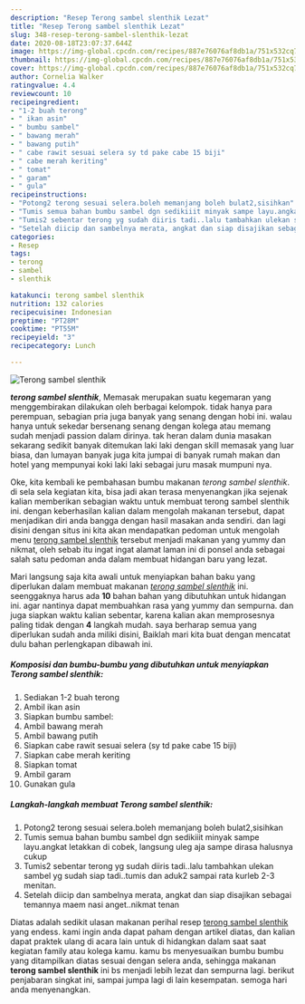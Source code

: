 ```yaml
---
description: "Resep Terong sambel slenthik Lezat"
title: "Resep Terong sambel slenthik Lezat"
slug: 348-resep-terong-sambel-slenthik-lezat
date: 2020-08-18T23:07:37.644Z
image: https://img-global.cpcdn.com/recipes/887e76076af8db1a/751x532cq70/terong-sambel-slenthik-foto-resep-utama.jpg
thumbnail: https://img-global.cpcdn.com/recipes/887e76076af8db1a/751x532cq70/terong-sambel-slenthik-foto-resep-utama.jpg
cover: https://img-global.cpcdn.com/recipes/887e76076af8db1a/751x532cq70/terong-sambel-slenthik-foto-resep-utama.jpg
author: Cornelia Walker
ratingvalue: 4.4
reviewcount: 10
recipeingredient:
- "1-2 buah terong"
- " ikan asin"
- " bumbu sambel"
- " bawang merah"
- " bawang putih"
- " cabe rawit sesuai selera sy td pake cabe 15 biji"
- " cabe merah keriting"
- " tomat"
- " garam"
- " gula"
recipeinstructions:
- "Potong2 terong sesuai selera.boleh memanjang boleh bulat2,sisihkan"
- "Tumis semua bahan bumbu sambel dgn sedikiiit minyak sampe layu.angkat letakkan di cobek, langsung uleg aja sampe dirasa halusnya cukup"
- "Tumis2 sebentar terong yg sudah diiris tadi..lalu tambahkan ulekan sambel yg sudah siap tadi..tumis dan aduk2 sampai rata kurleb 2-3 menitan."
- "Setelah diicip dan sambelnya merata, angkat dan siap disajikan sebagai temannya maem nasi anget..nikmat tenan"
categories:
- Resep
tags:
- terong
- sambel
- slenthik

katakunci: terong sambel slenthik 
nutrition: 132 calories
recipecuisine: Indonesian
preptime: "PT28M"
cooktime: "PT55M"
recipeyield: "3"
recipecategory: Lunch

---
```



![Terong sambel slenthik](https://img-global.cpcdn.com/recipes/887e76076af8db1a/751x532cq70/terong-sambel-slenthik-foto-resep-utama.jpg)

<b><i>terong sambel slenthik</i></b>, Memasak merupakan suatu kegemaran yang menggembirakan dilakukan oleh berbagai kelompok. tidak hanya para perempuan, sebagian pria juga banyak yang senang dengan hobi ini. walau hanya untuk sekedar bersenang senang dengan kolega atau memang sudah menjadi passion dalam dirinya. tak heran dalam dunia masakan sekarang sedikit banyak ditemukan laki laki dengan skill memasak yang luar biasa, dan lumayan banyak juga kita jumpai di banyak rumah makan dan hotel yang mempunyai koki laki laki sebagai juru masak mumpuni nya.

Oke, kita kembali ke pembahasan bumbu makanan <i>terong sambel slenthik</i>. di sela sela kegiatan kita, bisa jadi akan terasa menyenangkan jika sejenak kalian memberikan sebagian waktu untuk membuat terong sambel slenthik ini. dengan keberhasilan kalian dalam mengolah makanan tersebut, dapat menjadikan diri anda bangga dengan hasil masakan anda sendiri. dan lagi disini dengan situs ini kita akan mendapatkan pedoman untuk mengolah menu <u>terong sambel slenthik</u> tersebut menjadi makanan yang yummy dan nikmat, oleh sebab itu ingat ingat alamat laman ini di ponsel anda sebagai salah satu pedoman anda dalam membuat hidangan baru yang lezat.




Mari langsung saja kita awali untuk menyiapkan bahan baku yang diperlukan dalam membuat makanan <u><i>terong sambel slenthik</i></u> ini. seenggaknya harus ada <b>10</b> bahan bahan yang dibutuhkan untuk hidangan ini. agar nantinya dapat membuahkan rasa yang yummy dan sempurna. dan juga siapkan waktu kalian sebentar, karena kalian akan memprosesnya paling tidak dengan <b>4</b> langkah mudah. saya berharap semua yang diperlukan sudah anda miliki disini, Baiklah mari kita buat dengan mencatat dulu bahan perlengkapan dibawah ini.

<!--inarticleads1-->

##### Komposisi dan bumbu-bumbu yang dibutuhkan untuk menyiapkan Terong sambel slenthik:

1. Sediakan 1-2 buah terong
1. Ambil  ikan asin
1. Siapkan  bumbu sambel:
1. Ambil  bawang merah
1. Ambil  bawang putih
1. Siapkan  cabe rawit sesuai selera (sy td pake cabe 15 biji)
1. Siapkan  cabe merah keriting
1. Siapkan  tomat
1. Ambil  garam
1. Gunakan  gula




<!--inarticleads2-->

##### Langkah-langkah membuat Terong sambel slenthik:

1. Potong2 terong sesuai selera.boleh memanjang boleh bulat2,sisihkan
1. Tumis semua bahan bumbu sambel dgn sedikiiit minyak sampe layu.angkat letakkan di cobek, langsung uleg aja sampe dirasa halusnya cukup
1. Tumis2 sebentar terong yg sudah diiris tadi..lalu tambahkan ulekan sambel yg sudah siap tadi..tumis dan aduk2 sampai rata kurleb 2-3 menitan.
1. Setelah diicip dan sambelnya merata, angkat dan siap disajikan sebagai temannya maem nasi anget..nikmat tenan




Diatas adalah sedikit ulasan makanan perihal resep <u>terong sambel slenthik</u> yang endess. kami ingin anda dapat paham dengan artikel diatas, dan kalian dapat praktek ulang di acara lain untuk di hidangkan dalam saat saat kegiatan family atau kolega kamu. kamu bs menyesuaikan bumbu bumbu yang ditampilkan diatas sesuai dengan selera anda, sehingga makanan <b>terong sambel slenthik</b> ini bs menjadi lebih lezat dan sempurna lagi. berikut penjabaran singkat ini, sampai jumpa lagi di lain kesempatan. semoga hari anda menyenangkan.
